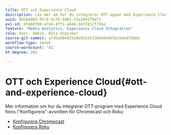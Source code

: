 ```yaml
---
title: OTT och Experience Cloud
description: Läs mer om hur du integrerar OTT-appar med Experience Cloud.
uuid: 89264403-0fc8-4c76-b001-22e20e57bef2
exl-id: dfeb0708-e744-4ff1-a644-3d77812f736a
feature: "Media Analytics, Experience Cloud Integration"
role: User, Admin, Data Engineer
source-git-commit: a73ba98e025e0a915a5136bb9e0d5bcbde875b0a
workflow-type: tm+mt
source-wordcount: '41'
ht-degree: 26%

---
```


# OTT och Experience Cloud{#ott-and-experience-cloud}

Mer information om hur du integrerar OTT-program med Experience Cloud finns i&quot;Konfigurera&quot;-avsnitten för Chromecast och Roku:

* [Konfigurera Chromecast](/help/implementation/media-sdk/setup/set-up-chromecast.md)
* [Konfigurera Roku](/help/implementation/media-sdk/setup/set-up-roku.md)
